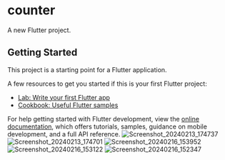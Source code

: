 # counter

A new Flutter project.

## Getting Started

This project is a starting point for a Flutter application.

A few resources to get you started if this is your first Flutter project:

- [Lab: Write your first Flutter app](https://docs.flutter.dev/get-started/codelab)
- [Cookbook: Useful Flutter samples](https://docs.flutter.dev/cookbook)

For help getting started with Flutter development, view the
[online documentation](https://docs.flutter.dev/), which offers tutorials,
samples, guidance on mobile development, and a full API reference.
![Screenshot_20240213_174737](https://github.com/DarshanPatel311/counter/assets/143177575/6d7c617c-a1b7-4af6-9f4b-994f3a1e96ec)
![Screenshot_20240213_174701](https://github.com/DarshanPatel311/counter/assets/143177575/5ea0f10b-0d1a-477c-9d81-2037a4e710e9)
![Screenshot_20240216_153952](https://github.com/DarshanPatel311/counter/assets/143177575/8acf29fd-bcbd-4e17-92f8-ac724df4b3a4)
![Screenshot_20240216_153122](https://github.com/DarshanPatel311/counter/assets/143177575/f307ff68-dad2-4cef-b3e0-97621e2400cb)
![Screenshot_20240216_152347](https://github.com/DarshanPatel311/counter/assets/143177575/95567f43-a170-455f-be43-03913c7e91dd)
